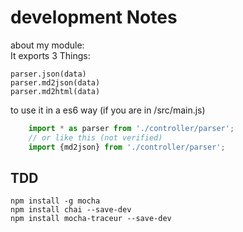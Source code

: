 # development Notes

about my module:  
It exports 3 Things:

    parser.json(data)
    parser.md2json(data)
    parser.md2html(data) 

to use it in a es6 way (if you are in /src/main.js)

```js
    import * as parser from './controller/parser';
    // or like this (not verified)
    import {md2json} from './controller/parser';
```


## TDD

    npm install -g mocha
    npm install chai --save-dev
    npm install mocha-traceur --save-dev  
